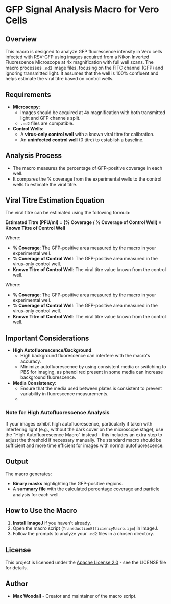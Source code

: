# GFP Signal Analysis Macro for Vero Cells

## Overview
This macro is designed to analyze GFP fluorescence intensity in Vero cells infected with RSV-GFP using images acquired from a Nikon Inverted Fluorescence Microscope at 4x magnification with full well scans. The macro processes `.nd2` image files, focusing on the FITC channel (GFP) and ignoring transmitted light. It assumes that the well is 100% confluent and helps estimate the viral titre based on control wells.

## Requirements
- **Microscopy**: 
  - Images should be acquired at 4x magnification with both transmitted light and GFP channels split.
  - `.nd2` files are compatible.
- **Control Wells**: 
  - A **virus-only control well** with a known viral titre for calibration.
  - An **uninfected control well** (0 titre) to establish a baseline.

## Analysis Process
- The macro measures the percentage of GFP-positive coverage in each well.
- It compares the % coverage from the experimental wells to the control wells to estimate the viral titre.

## Viral Titre Estimation Equation
The viral titre can be estimated using the following formula:

**Estimated Titre (PFU/ml) = (% Coverage / % Coverage of Control Well) × Known Titre of Control Well**

Where:
- **% Coverage**: The GFP-positive area measured by the macro in your experimental well.
- **% Coverage of Control Well**: The GFP-positive area measured in the virus-only control well.
- **Known Titre of Control Well**: The viral titre value known from the control well.

Where:
- **% Coverage**: The GFP-positive area measured by the macro in your experimental well.
- **% Coverage of Control Well**: The GFP-positive area measured in the virus-only control well.
- **Known Titre of Control Well**: The viral titre value known from the control well.

## Important Considerations
- **High Autofluorescence/Background**: 
  - High background fluorescence can interfere with the macro's accuracy.
  - Minimize autofluorescence by using consistent media or switching to PBS for imaging, as phenol red present in some media can increase background fluorescence.
- **Media Consistency**: 
  - Ensure that the media used between plates is consistent to prevent variability in fluorescence measurements.
  - 
### Note for High Autofluorescence Analysis
If your images exhibit high autofluorescence, particularly if taken with interfering light (e.g., without the dark cover on the microscope stage), use the "High Autofluorescence Macro" instead - this includes an extra step to adjust the threshold if necessary manually. The standard macro should be sufficient and more time efficient for images with normal autofluorescence.

## Output
The macro generates:
- **Binary masks** highlighting the GFP-positive regions.
- A **summary file** with the calculated percentage coverage and particle analysis for each well.

## How to Use the Macro
1. **Install ImageJ** if you haven't already.
2. Open the macro script (`TransductionEfficiencyMacro.ijm`) in ImageJ.
3. Follow the prompts to analyze your `.nd2` files in a chosen directory.

## License
This project is licensed under the [Apache License 2.0](./LICENSE) - see the LICENSE file for details.

## Author
- **Max Woodall** - Creator and maintainer of the macro script.

